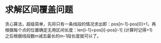 # 求解区间覆盖问题

贪心算法，超级简单，先将只有一条线段的情况求出即：pos[n-1]-pos[0]+1，再根据每个点的位置确定无用区间长度：len[i-1]=pos[i]-pos[i-1] (计算时记得+1) 之后根据线段数m减去最长的m-1段长度就可以了。